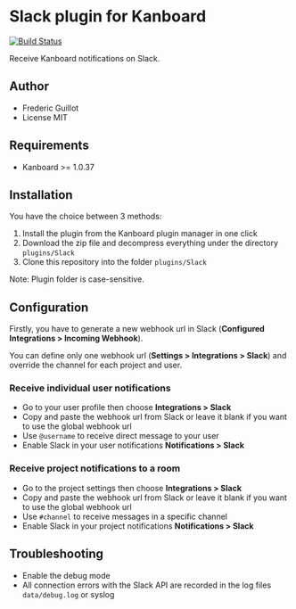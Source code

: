 Slack plugin for Kanboard
=========================

[![Build Status](https://travis-ci.org/Kanboard/plugin-slack.svg?branch=master)](https://travis-ci.org/Kanboard/plugin-slack)

Receive Kanboard notifications on Slack.

Author
------

- Frederic Guillot
- License MIT

Requirements
------------

- Kanboard >= 1.0.37

Installation
------------

You have the choice between 3 methods:

1. Install the plugin from the Kanboard plugin manager in one click
2. Download the zip file and decompress everything under the directory `plugins/Slack`
3. Clone this repository into the folder `plugins/Slack`

Note: Plugin folder is case-sensitive.

Configuration
-------------

Firstly, you have to generate a new webhook url in Slack (**Configured Integrations > Incoming Webhook**).

You can define only one webhook url (**Settings > Integrations > Slack**) and override the channel for each project and user.

### Receive individual user notifications

- Go to your user profile then choose **Integrations > Slack**
- Copy and paste the webhook url from Slack or leave it blank if you want to use the global webhook url
- Use `@username` to receive direct message to your user
- Enable Slack in your user notifications **Notifications > Slack**

### Receive project notifications to a room

- Go to the project settings then choose **Integrations > Slack**
- Copy and paste the webhook url from Slack or leave it blank if you want to use the global webhook url
- Use `#channel` to receive messages in a specific channel
- Enable Slack in your project notifications **Notifications > Slack**

## Troubleshooting

- Enable the debug mode
- All connection errors with the Slack API are recorded in the log files `data/debug.log` or syslog
